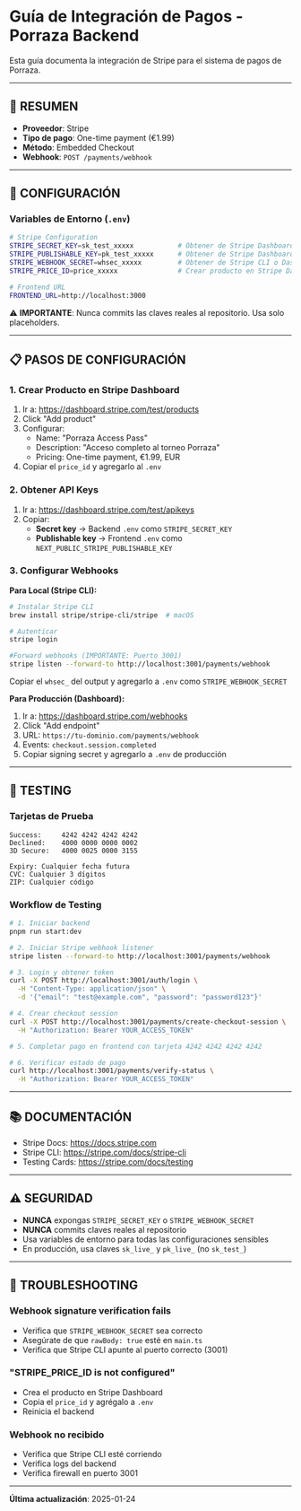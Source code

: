 # Guía de Integración de Pagos - Porraza Backend

Esta guía documenta la integración de Stripe para el sistema de pagos de Porraza.

---

## 🎯 RESUMEN

- **Proveedor**: Stripe
- **Tipo de pago**: One-time payment (€1.99)
- **Método**: Embedded Checkout
- **Webhook**: `POST /payments/webhook`

---

## 🔧 CONFIGURACIÓN

### Variables de Entorno (`.env`)

```bash
# Stripe Configuration
STRIPE_SECRET_KEY=sk_test_xxxxx           # Obtener de Stripe Dashboard
STRIPE_PUBLISHABLE_KEY=pk_test_xxxxx      # Obtener de Stripe Dashboard
STRIPE_WEBHOOK_SECRET=whsec_xxxxx         # Obtener de Stripe CLI o Dashboard
STRIPE_PRICE_ID=price_xxxxx               # Crear producto en Stripe Dashboard

# Frontend URL
FRONTEND_URL=http://localhost:3000
```

⚠️ **IMPORTANTE**: Nunca commits las claves reales al repositorio. Usa solo placeholders.

---

## 📋 PASOS DE CONFIGURACIÓN

### 1. Crear Producto en Stripe Dashboard

1. Ir a: https://dashboard.stripe.com/test/products
2. Click "Add product"
3. Configurar:
   - Name: "Porraza Access Pass"
   - Description: "Acceso completo al torneo Porraza"
   - Pricing: One-time payment, €1.99, EUR
4. Copiar el `price_id` y agregarlo al `.env`

### 2. Obtener API Keys

1. Ir a: https://dashboard.stripe.com/test/apikeys
2. Copiar:
   - **Secret key** → Backend `.env` como `STRIPE_SECRET_KEY`
   - **Publishable key** → Frontend `.env` como `NEXT_PUBLIC_STRIPE_PUBLISHABLE_KEY`

### 3. Configurar Webhooks

**Para Local (Stripe CLI):**

```bash
# Instalar Stripe CLI
brew install stripe/stripe-cli/stripe  # macOS

# Autenticar
stripe login

#Forward webhooks (IMPORTANTE: Puerto 3001)
stripe listen --forward-to http://localhost:3001/payments/webhook
```

Copiar el `whsec_` del output y agregarlo a `.env` como `STRIPE_WEBHOOK_SECRET`

**Para Producción (Dashboard):**

1. Ir a: https://dashboard.stripe.com/webhooks
2. Click "Add endpoint"
3. URL: `https://tu-dominio.com/payments/webhook`
4. Events: `checkout.session.completed`
5. Copiar signing secret y agregarlo a `.env` de producción

---

## 🧪 TESTING

### Tarjetas de Prueba

```
Success:     4242 4242 4242 4242
Declined:    4000 0000 0000 0002
3D Secure:   4000 0025 0000 3155

Expiry: Cualquier fecha futura
CVC: Cualquier 3 dígitos
ZIP: Cualquier código
```

### Workflow de Testing

```bash
# 1. Iniciar backend
pnpm run start:dev

# 2. Iniciar Stripe webhook listener
stripe listen --forward-to http://localhost:3001/payments/webhook

# 3. Login y obtener token
curl -X POST http://localhost:3001/auth/login \
  -H "Content-Type: application/json" \
  -d '{"email": "test@example.com", "password": "password123"}'

# 4. Crear checkout session
curl -X POST http://localhost:3001/payments/create-checkout-session \
  -H "Authorization: Bearer YOUR_ACCESS_TOKEN"

# 5. Completar pago en frontend con tarjeta 4242 4242 4242 4242

# 6. Verificar estado de pago
curl http://localhost:3001/payments/verify-status \
  -H "Authorization: Bearer YOUR_ACCESS_TOKEN"
```

---

## 📚 DOCUMENTACIÓN

- Stripe Docs: https://docs.stripe.com
- Stripe CLI: https://stripe.com/docs/stripe-cli
- Testing Cards: https://stripe.com/docs/testing

---

## ⚠️ SEGURIDAD

- **NUNCA** expongas `STRIPE_SECRET_KEY` o `STRIPE_WEBHOOK_SECRET`
- **NUNCA** commits claves reales al repositorio
- Usa variables de entorno para todas las configuraciones sensibles
- En producción, usa claves `sk_live_` y `pk_live_` (no `sk_test_`)

---

## 🐛 TROUBLESHOOTING

### Webhook signature verification fails

- Verifica que `STRIPE_WEBHOOK_SECRET` sea correcto
- Asegúrate de que `rawBody: true` esté en `main.ts`
- Verifica que Stripe CLI apunte al puerto correcto (3001)

### "STRIPE_PRICE_ID is not configured"

- Crea el producto en Stripe Dashboard
- Copia el `price_id` y agrégalo a `.env`
- Reinicia el backend

### Webhook no recibido

- Verifica que Stripe CLI esté corriendo
- Verifica logs del backend
- Verifica firewall en puerto 3001

---

**Última actualización**: 2025-01-24
